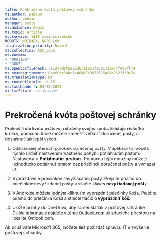 ```yaml
---
title: Prekročená kvóta poštovej schránky
ms.author: pebaum
author: pebaum
manager: scotv
ms.audience: Admin
ms.topic: article
ms.service: o365-administration
ROBOTS: NOINDEX, NOFOLLOW
localization_priority: Normal
ms.collection: Adm_O365
ms.custom:
- "9001106"
- "3067"
ms.openlocfilehash: 711d70def6281d67118c1fe5a1729174f4a6ff74
ms.sourcegitcommit: 8bc60ec34bc1e40685e3976576e04a2623f63a7c
ms.translationtype: MT
ms.contentlocale: sk-SK
ms.lasthandoff: 04/15/2021
ms.locfileid: "51795603"
---
```

# <a name="mailbox-quota-exceeded"></a>Prekročená kvóta poštovej schránky

Prekročili ste kvótu poštovej schránky svojho konta. Existuje niekoľko krokov, pomocou ktoré môžete zmenšiť veľkosť doručenej pošty, a dosiahnuť tak lepší výkon.

1. Odstránenie starších položiek doručenej pošty. V aplikácii to môžete rýchlo urobiť nastavením vlastného pohybu potiahnutím prstom: Nastavenia > **Potiahnutím prstom .** Pomocou tejto množiny môžete jednoducho potiahnuť prstom cez priečinok doručenej pošty a vymazať ju.

2. Vyprázdnenie priečinkov nevyžiadanej pošty. Prejdite priamo do priečinkov nevyžiadanej pošty a stlačte kláves **nevyžiadanej pošty**.

3. V Androide môžete jedným kliknutím vyprázdniť priečinky Koša. Prejdite priamo do priečinka Koša a stlačte tlačidlo **vyprázdniť kôš.** 

4. Uložte prílohy do OneDrivu, aby sa neukladáli v poštovej schránke. Ďalšie [informácie nájdete v téme Outlook.com](https://support.office.com/article/storage-limits-in-outlook-com-7ac99134-69e5-4619-ac0b-2d313bba5e9e) ukladacieho priestoru na lokalite Outlook.com. 

Ak používate Microsoft 365, môžete tiež požiadať správcu IT o zvýšenie poštovej schránky.